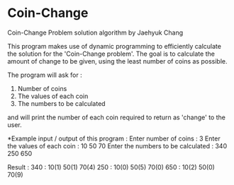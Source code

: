 # Coin-Change
Coin-Change Problem solution algorithm by Jaehyuk Chang

This program makes use of dynamic programming to efficiently calculate the solution for the 'Coin-Change problem'. The goal is to calculate the amount of change to be given, using the least number of coins as possible.

The program will ask for :
1. Number of coins
2. The values of each coin
3. The numbers to be calculated

and will print the number of each coin required to return as 'change' to the user.



*Example input / output of this program :
Enter number of coins : 3
Enter the values of each coin : 10 50 70
Enter the numbers to be calculated : 340 250 650

Result :
340 : 10(1) 50(1) 70(4)
250 : 10(0) 50(5) 70(0)
650 : 10(2) 50(0) 70(9)
